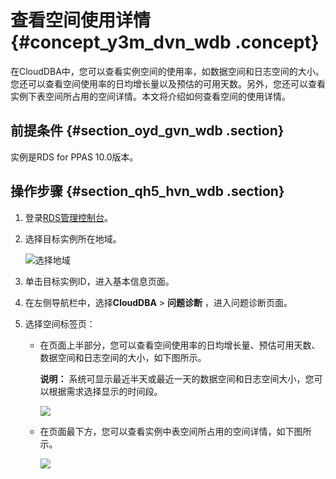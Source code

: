 # 查看空间使用详情 {#concept_y3m_dvn_wdb .concept}

在CloudDBA中，您可以查看实例空间的使用率，如数据空间和日志空间的大小。您还可以查看空间使用率的日均增长量以及预估的可用天数。另外，您还可以查看实例下表空间所占用的空间详情。本文将介绍如何查看空间的使用详情。

## 前提条件 {#section_oyd_gvn_wdb .section}

实例是RDS for PPAS 10.0版本。

## 操作步骤 {#section_qh5_hvn_wdb .section}

1.  登录[RDS管理控制台](https://rds.console.aliyun.com/)。
2.  选择目标实例所在地域。

    ![选择地域](http://static-aliyun-doc.oss-cn-hangzhou.aliyuncs.com/assets/img/7814/154728234036543_zh-CN.png)

3.  单击目标实例ID，进入基本信息页面。
4.  在左侧导航栏中，选择**CloudDBA** \> **问题诊断** ，进入问题诊断页面。
5.  选择空间标签页：
    -   在页面上半部分，您可以查看空间使用率的日均增长量、预估可用天数、数据空间和日志空间的大小，如下图所示。

        **说明：** 系统可显示最近半天或最近一天的数据空间和日志空间大小，您可以根据需求选择显示的时间段。

        ![](http://docs-aliyun.cn-hangzhou.oss.aliyun-inc.com/assets/pic/60005/cn_zh/1506339996780/CloudDBA_%E7%A9%BA%E9%97%B4%E4%BD%BF%E7%94%A8%E6%A6%82%E5%86%B5.png)

    -   在页面最下方，您可以查看实例中表空间所占用的空间详情，如下图所示。

        ![](http://docs-aliyun.cn-hangzhou.oss.aliyun-inc.com/assets/pic/60005/cn_zh/1506340278332/CloudDBA_TOP%E8%A1%A8%E6%89%80%E5%8D%A0%E7%A9%BA%E9%97%B4%E8%AF%A6%E6%83%85.png)


